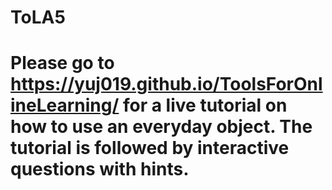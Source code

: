 # ToLA5
# Please go to https://yuj019.github.io/ToolsForOnlineLearning/ for a live tutorial on how to use an everyday object. The tutorial is followed by interactive questions with hints.
